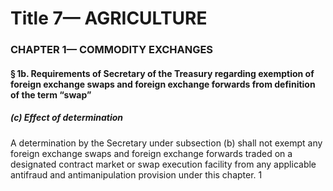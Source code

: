 
# Title 7— AGRICULTURE
### CHAPTER 1— COMMODITY EXCHANGES
#### § 1b. Requirements of Secretary of the Treasury regarding exemption of foreign exchange swaps and foreign exchange forwards from definition of the term “swap”
##### (c) Effect of determination

A determination by the Secretary under subsection (b) shall not exempt any foreign exchange swaps and foreign exchange forwards traded on a designated contract market or swap execution facility from any applicable antifraud and antimanipulation provision under this chapter. 1
